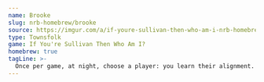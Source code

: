 ```yaml
---
name: Brooke
slug: nrb-homebrew/brooke
source: https://imgur.com/a/if-youre-sullivan-then-who-am-i-nrb-homebrew-script-Cc4elqZ
type: Townsfolk
game: If You're Sullivan Then Who Am I?
homebrew: true
tagLine: >-
  Once per game, at night, choose a player: you learn their alignment.
---
```

